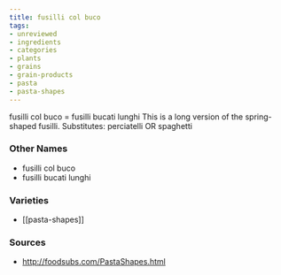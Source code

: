 ```yaml
---
title: fusilli col buco
tags:
- unreviewed
- ingredients
- categories
- plants
- grains
- grain-products
- pasta
- pasta-shapes
---
```

fusilli col buco = fusilli bucati lunghi This is a long version of the spring-shaped fusilli. Substitutes: perciatelli OR spaghetti

### Other Names

* fusilli col buco
* fusilli bucati lunghi

### Varieties

* [[pasta-shapes]]

### Sources
* http://foodsubs.com/PastaShapes.html
